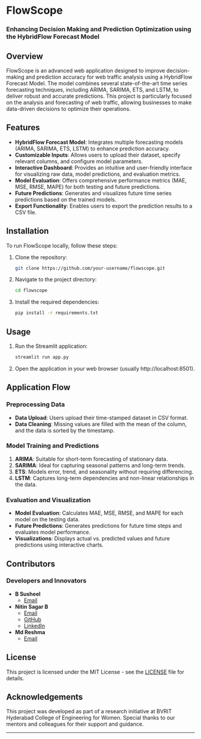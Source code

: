 # FlowScope

### Enhancing Decision Making and Prediction Optimization using the HybridFlow Forecast Model

## Overview

FlowScope is an advanced web application designed to improve decision-making and prediction accuracy for web traffic analysis using a HybridFlow Forecast Model. The model combines several state-of-the-art time series forecasting techniques, including ARIMA, SARIMA, ETS, and LSTM, to deliver robust and accurate predictions. This project is particularly focused on the analysis and forecasting of web traffic, allowing businesses to make data-driven decisions to optimize their operations.

## Features

- **HybridFlow Forecast Model**: Integrates multiple forecasting models (ARIMA, SARIMA, ETS, LSTM) to enhance prediction accuracy.
- **Customizable Inputs**: Allows users to upload their dataset, specify relevant columns, and configure model parameters.
- **Interactive Dashboard**: Provides an intuitive and user-friendly interface for visualizing raw data, model predictions, and evaluation metrics.
- **Model Evaluation**: Offers comprehensive performance metrics (MAE, MSE, RMSE, MAPE) for both testing and future predictions.
- **Future Predictions**: Generates and visualizes future time series predictions based on the trained models.
- **Export Functionality**: Enables users to export the prediction results to a CSV file.

## Installation

To run FlowScope locally, follow these steps:

1. Clone the repository:
   ```bash
   git clone https://github.com/your-username/flowscope.git
   ```
2. Navigate to the project directory:
   ```bash
   cd flowscope
   ```
3. Install the required dependencies:
   ```bash
   pip install -r requirements.txt
   ```

## Usage

1. Run the Streamlit application:
   ```bash
   streamlit run app.py
   ```
2. Open the application in your web browser (usually http://localhost:8501).

## Application Flow

### Preprocessing Data

- **Data Upload**: Users upload their time-stamped dataset in CSV format.
- **Data Cleaning**: Missing values are filled with the mean of the column, and the data is sorted by the timestamp.

### Model Training and Predictions

1. **ARIMA**: Suitable for short-term forecasting of stationary data.
2. **SARIMA**: Ideal for capturing seasonal patterns and long-term trends.
3. **ETS**: Models error, trend, and seasonality without requiring differencing.
4. **LSTM**: Captures long-term dependencies and non-linear relationships in the data.

### Evaluation and Visualization

- **Model Evaluation**: Calculates MAE, MSE, RMSE, and MAPE for each model on the testing data.
- **Future Predictions**: Generates predictions for future time steps and evaluates model performance.
- **Visualizations**: Displays actual vs. predicted values and future predictions using interactive charts.

## Contributors

### Developers and Innovators

- **B Susheel**
  - [Email](mailto:21211a7205@bvrit.ac.in)
- **Nitin Sagar B**
  - [Email](mailto:21211a7207@bvrit.ac.in)
  - [GitHub](https://www.github.com/nitin-sagar-b/)
  - [LinkedIn](https://www.linkedin.com/in/nitin-sagar-boyeena/)
- **Md Reshma**
  - [Email](mailto:21211a7243@bvrit.ac.in)

## License

This project is licensed under the MIT License - see the [LICENSE](LICENSE) file for details.

## Acknowledgements

This project was developed as part of a research initiative at BVRIT Hyderabad College of Engineering for Women. Special thanks to our mentors and colleagues for their support and guidance.

---
